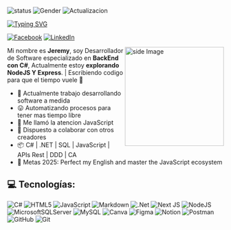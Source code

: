 <!-- BADGES TOP -->
![status](https://img.shields.io/badge/status-ON-green) ![Gender](https://img.shields.io/badge/gender-%F0%9F%A4%B5-lightgrey) ![Actualizacion](https://img.shields.io/badge/last_manual_update-1/18/25-blue)

<!-- SALUDO 
# Hola, aqui puedes llamarme `Rauder` 👽 -->
<a href="https://git.io/typing-svg"><img src="https://readme-typing-svg.herokuapp.com?font=Fira+Code&weight=600&size=30&pause=1000&color=AEAEAE&vCenter=true&width=700&lines=Hola!%F0%9F%91%8C;Mi+nombre+es+Jeremy...;Pero+aqui+puedes+llamarme+Rauder+%F0%9F%98%BC" alt="Typing SVG" /></a>
<!-- SOCIAL LINK -->
[![Facebook](https://img.shields.io/badge/Facebook-%231877F2.svg?logo=Facebook&logoColor=white)](https://facebook.com/https://www.facebook.com/share/1M9KZUogBw/) [![LinkedIn](https://img.shields.io/badge/LinkedIn-%230077B5.svg?logo=linkedin&logoColor=white)](
https://www.linkedin.com/in/jeremy-cordova-281946242/) 

<!-- GIF -->
 <img align='right' src="https://media.giphy.com/media/v1.Y2lkPTc5MGI3NjExYzY2NDMxYzIwN2QyYjkzOTg1ZWRjMDMyNjc0MzEzNjkwNDJlN2M0ZSZlcD12MV91c2VyX2Zhdm9yaXRlcyZjdD1n/RddaRQbuBgcgw/giphy.gif" width='230' alt="side Image" align="right" height="auto"> 

<!-- INTRODUCCION -->
Mi nombre es **Jeremy**, soy Desarrollador de Software especializado en **BackEnd con C#**, Actualmente estoy **explorando NodeJS Y Express**. | Escribiendo codigo para que el tiempo vuele 🚀

<!-- INFORMACION ADICIONAL -->
<ul>
 <li>💼 Actualmente trabajo desarrollando software a medida</li>
 <li>😛 Automatizando procesos para tener mas tiempo libre</li>
 <li>🌱 Me llamó la atencion JavaScript</li>
 <li>👯 Dispuesto a colaborar con otros creadores</li>
 <li>📦 C# | .NET | SQL | JavaScript | APIs Rest | DDD | CA </li>
 <li>🥅 Metas 2025: Perfect my English and master the JavaScript ecosystem</li>
</ul>

<!-- TECH STACK -->
## 💻 Tecnologías:
![C#](https://img.shields.io/badge/c%23-%23239120.svg?style=flat&logo=csharp&logoColor=white) ![HTML5](https://img.shields.io/badge/html5-%23E34F26.svg?style=flat&logo=html5&logoColor=white) ![JavaScript](https://img.shields.io/badge/javascript-%23323330.svg?style=flat&logo=javascript&logoColor=%23F7DF1E) ![Markdown](https://img.shields.io/badge/markdown-%23000000.svg?style=flat&logo=markdown&logoColor=white) ![.Net](https://img.shields.io/badge/.NET-5C2D91?style=flat&logo=.net&logoColor=white) ![Next JS](https://img.shields.io/badge/Next-black?style=flat&logo=next.js&logoColor=white) ![NodeJS](https://img.shields.io/badge/node.js-6DA55F?style=flat&logo=node.js&logoColor=white) ![MicrosoftSQLServer](https://img.shields.io/badge/Microsoft%20SQL%20Server-CC2927?style=flat&logo=microsoft%20sql%20server&logoColor=white) ![MySQL](https://img.shields.io/badge/mysql-4479A1.svg?style=flat&logo=mysql&logoColor=white) ![Canva](https://img.shields.io/badge/Canva-%2300C4CC.svg?style=flat&logo=Canva&logoColor=white) ![Figma](https://img.shields.io/badge/figma-%23F24E1E.svg?style=flat&logo=figma&logoColor=white) ![Notion](https://img.shields.io/badge/Notion-%23000000.svg?style=flat&logo=notion&logoColor=white) ![Postman](https://img.shields.io/badge/Postman-FF6C37?style=flat&logo=postman&logoColor=white) ![GitHub](https://img.shields.io/badge/github-%23121011.svg?style=flat&logo=github&logoColor=white) ![Git](https://img.shields.io/badge/git-%23F05033.svg?style=flat&logo=git&logoColor=white)
